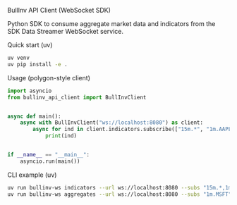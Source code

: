 BullInv API Client (WebSocket SDK)

Python SDK to consume aggregate market data and indicators from the SDK Data Streamer WebSocket service.

Quick start (uv)

```bash
uv venv
uv pip install -e .
```

Usage (polygon-style client)

```python
import asyncio
from bullinv_api_client import BullInvClient


async def main():
    async with BullInvClient("ws://localhost:8080") as client:
        async for ind in client.indicators.subscribe(["15m.*", "1m.AAPL"]):
            print(ind)


if __name__ == "__main__":
    asyncio.run(main())
```

CLI example (uv)

```bash
uv run bullinv-ws indicators --url ws://localhost:8080 --subs "15m.*,1m.AAPL"
uv run bullinv-ws aggregates --url ws://localhost:8080 --subs "1m.MSFT"
```


